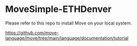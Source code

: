 # MoveSimple-ETHDenver
Please refer to this repo to install Move on your local system.

https://github.com/move-language/move/tree/main/language/documentation/tutorial
